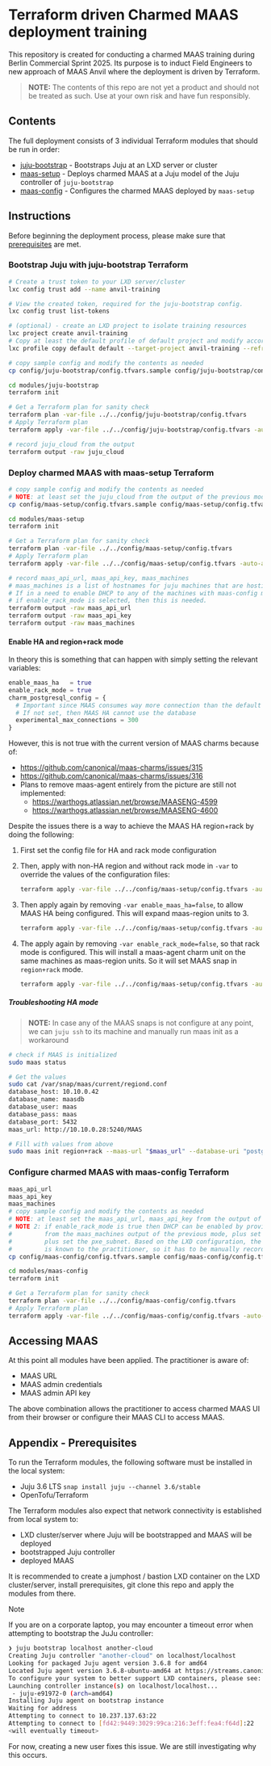 # Terraform driven Charmed MAAS deployment training

This repository is created for conducting a charmed MAAS training during Berlin Commercial Sprint 2025. Its purpose is to induct Field Engineers to new approach of MAAS Anvil where the deployment is driven by Terraform.

>**NOTE:** The contents of this repo are not yet a product and should not be treated as such. Use at your own risk and have fun responsibly.

## Contents

The full deployment consists of 3 individual Terraform modules that should be run in order:

- [juju-bootstrap](./modules/juju-bootstrap) - Bootstraps Juju at an LXD server or cluster
- [maas-setup](./modules/maas-setup) - Deploys charmed MAAS at a Juju model of the Juju controller of `juju-bootstrap`
- [maas-config](./modules/maas-config) - Configures the charmed MAAS deployed by `maas-setup`

## Instructions

Before beginning the deployment process, please make sure that [prerequisites](#appendix---prerequisites) are met.

### Bootstrap Juju with juju-bootstrap Terraform

```bash
# Create a trust token to your LXD server/cluster
lxc config trust add --name anvil-training

# View the created token, required for the juju-bootstrap config.
lxc config trust list-tokens

# (optional) - create an LXD project to isolate training resources
lxc project create anvil-training
# Copy at least the default profile of default project and modify accordingly, if needed
lxc profile copy default default --target-project anvil-training --refresh

# copy sample config and modify the contents as needed
cp config/juju-bootstrap/config.tfvars.sample config/juju-bootstrap/config.tfvars

cd modules/juju-bootstrap
terraform init

# Get a Terraform plan for sanity check
terraform plan -var-file ../../config/juju-bootstrap/config.tfvars
# Apply Terraform plan
terraform apply -var-file ../../config/juju-bootstrap/config.tfvars -auto-approve

# record juju_cloud from the output
terraform output -raw juju_cloud
```

### Deploy charmed MAAS with maas-setup Terraform

```bash
# copy sample config and modify the contents as needed
# NOTE: at least set the juju_cloud from the output of the previous module
cp config/maas-setup/config.tfvars.sample config/maas-setup/config.tfvars

cd modules/maas-setup
terraform init

# Get a Terraform plan for sanity check
terraform plan -var-file ../../config/maas-setup/config.tfvars
# Apply Terraform plan
terraform apply -var-file ../../config/maas-setup/config.tfvars -auto-approve

# record maas_api_url, maas_api_key, maas_machines
# maas_machines is a list of hostnames for juju machines that are hosting maas-region, maas-agent units.
# If in a need to enable DHCP to any of the machines with maas-config module later,
# if enable_rack_mode is selected, then this is needed.
terraform output -raw maas_api_url
terraform output -raw maas_api_key
terraform output -raw maas_machines
```

#### Enable HA and region+rack mode

In theory this is something that can happen with simply setting the relevant variables:

```tf
enable_maas_ha   = true
enable_rack_mode = true
charm_postgresql_config = {
  # Important since MAAS consumes way more connection than the default 100.
  # If not set, then MAAS HA cannot use the database
  experimental_max_connections = 300
}
```

However, this is not true with the current version of MAAS charms because of:

- <https://github.com/canonical/maas-charms/issues/315>
- <https://github.com/canonical/maas-charms/issues/316>
- Plans to remove maas-agent entirely from the picture are still not implemented:
  - <https://warthogs.atlassian.net/browse/MAASENG-4599>
  - <https://warthogs.atlassian.net/browse/MAASENG-4600>

Despite the issues there is a way to achieve the MAAS HA region+rack by doing the following:

1. First set the config file for HA and rack mode configuration
2. Then, apply with non-HA region and without rack mode in `-var` to override the values of the configuration files:

    ```bash
    terraform apply -var-file ../../config/maas-setup/config.tfvars -auto-approve -var enable_maas_ha=false -var enable_rack_mode=false
    ```

3. Then apply again by removing `-var enable_maas_ha=false`, to allow MAAS HA being configured. This will expand maas-region units to 3.

    ```bash
    terraform apply -var-file ../../config/maas-setup/config.tfvars -auto-approve -var enable_rack_mode=false
    ```

4. The apply again by removing `-var enable_rack_mode=false`, so that rack mode is configured. This will install a maas-agent charm unit on the same machines as maas-region units. So it will set MAAS snap in `region+rack` mode.

    ```bash
    terraform apply -var-file ../../config/maas-setup/config.tfvars -auto-approve
    ```

##### Troubleshooting HA mode

>**NOTE:** In case any of the MAAS snaps is not configure at any point, we can `juju ssh` to its machine and manually run maas init as a workaround

```bash
# check if MAAS is initialized
sudo maas status

# Get the values
sudo cat /var/snap/maas/current/regiond.conf
database_host: 10.10.0.42
database_name: maasdb
database_user: maas
database_pass: maas
database_port: 5432
maas_url: http://10.10.0.28:5240/MAAS

# Fill with values from above
sudo maas init region+rack --maas-url "$maas_url" --database-uri "postgres://$database_user:$database_pass@$database_host:$database_port/$database_name"
```

### Configure charmed MAAS with maas-config Terraform

```bash
maas_api_url
maas_api_key
maas_machines
# copy sample config and modify the contents as needed
# NOTE: at least set the maas_api_url, maas_api_key from the output of the previous module
# NOTE 2: if enable_rack_mode is true then DHCP can be enabled by providing a rack_controller
#         from the maas_machines output of the previous mode, plus set enable_dhp config,
#         plus set the pxe_subnet. Based on the LXD configuration, the CIDR to use for DHCP
#         is known to the practitioner, so it has to be manually recorded in the config.
cp config/maas-config/config.tfvars.sample config/maas-config/config.tfvars

cd modules/maas-config
terraform init

# Get a Terraform plan for sanity check
terraform plan -var-file ../../config/maas-config/config.tfvars
# Apply Terraform plan
terraform apply -var-file ../../config/maas-config/config.tfvars -auto-approve
```

## Accessing MAAS

At this point all modules have been applied. The practitioner is aware of:

- MAAS URL
- MAAS admin credentials
- MAAS admin API key

The above combination allows the practitioner to access charmed MAAS UI from their browser or configure their MAAS CLI to access MAAS.

## Appendix - Prerequisites

To run the Terraform modules, the following software must be installed in the local system:

- Juju 3.6 LTS `snap install juju --channel 3.6/stable`
- OpenTofu/Terraform

The Terraform modules also expect that network connectivity is established from local system to:

- LXD cluster/server where Juju will be bootstrapped and MAAS will be deployed
- bootstrapped Juju controller
- deployed MAAS

It is recommended to create a jumphost / bastion LXD container on the LXD cluster/server, install prerequisites, git clone this repo and apply the modules from there.

> [!NOTE]
> If you are on a corporate laptop, you may encounter a timeout error when attempting to bootstrap the JuJu controller:
> ```bash
> ❯ juju bootstrap localhost another-cloud
> Creating Juju controller "another-cloud" on localhost/localhost
> Looking for packaged Juju agent version 3.6.8 for amd64
> Located Juju agent version 3.6.8-ubuntu-amd64 at https://streams.canonical.com/juju/tools/agent/3.6.8/juju-3.6.8-linux-amd64.tgz
> To configure your system to better support LXD containers, please see: https://documentation.ubuntu.com/lxd/en/latest/explanation/performance_tuning/
> Launching controller instance(s) on localhost/localhost...
>  - juju-e91972-0 (arch=amd64)
> Installing Juju agent on bootstrap instance
> Waiting for address
> Attempting to connect to 10.237.137.63:22
> Attempting to connect to [fd42:9449:3029:99ca:216:3eff:fea4:f64d]:22
> <will eventually timeout>
> ```
> For now, creating a new user fixes this issue. We are still investigating why this occurs.
